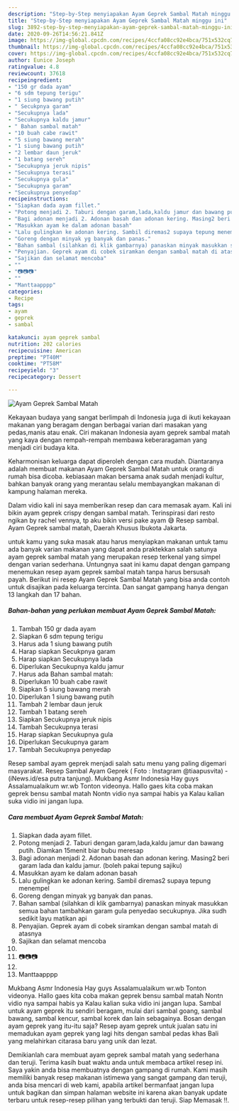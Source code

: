 ```yaml
---
description: "Step-by-Step menyiapakan Ayam Geprek Sambal Matah minggu ini"
title: "Step-by-Step menyiapakan Ayam Geprek Sambal Matah minggu ini"
slug: 3892-step-by-step-menyiapakan-ayam-geprek-sambal-matah-minggu-ini
date: 2020-09-26T14:56:21.841Z
image: https://img-global.cpcdn.com/recipes/4ccfa08cc92e4bca/751x532cq70/ayam-geprek-sambal-matah-foto-resep-utama.jpg
thumbnail: https://img-global.cpcdn.com/recipes/4ccfa08cc92e4bca/751x532cq70/ayam-geprek-sambal-matah-foto-resep-utama.jpg
cover: https://img-global.cpcdn.com/recipes/4ccfa08cc92e4bca/751x532cq70/ayam-geprek-sambal-matah-foto-resep-utama.jpg
author: Eunice Joseph
ratingvalue: 4.8
reviewcount: 37618
recipeingredient:
- "150 gr dada ayam"
- "6 sdm tepung terigu"
- "1 siung bawang putih"
- " Secukpnya garam"
- "Secukupnya lada"
- "Secukupnya kaldu jamur"
- " Bahan sambal matah"
- "10 buah cabe rawit"
- "5 siung bawang merah"
- "1 siung bawang putih"
- "2 lembar daun jeruk"
- "1 batang sereh"
- "Secukupnya jeruk nipis"
- "Secukupnya terasi"
- "Secukupnya gula"
- "Secukupnya garam"
- "Secukupnya penyedap"
recipeinstructions:
- "Siapkan dada ayam fillet."
- "Potong menjadi 2. Taburi dengan garam,lada,kaldu jamur dan bawang putih. Diamkan 15menit biar bubu meresap"
- "Bagi adonan menjadi 2. Adonan basah dan adonan kering. Masing2 beri garam lada dan kaldu jamur. (boleh pakai tepung sajiku)"
- "Masukkan ayam ke dalam adonan basah"
- "Lalu gulingkan ke adonan kering. Sambil diremas2 supaya tepung menempel"
- "Goreng dengan minyak yg banyak dan panas."
- "Bahan sambal (silahkan di klik gambarnya) panaskan minyak masukkan semua bahan tambahkan garam gula penyedao secukupnya. Jika sudh sedikit layu matikan api"
- "Penyajian. Geprek ayam di cobek siramkan dengan sambal matah di atasnya"
- "Sajikan dan selamat mencoba"
- ""
- "📷📷📷"
- ""
- "Manttaapppp"
categories:
- Recipe
tags:
- ayam
- geprek
- sambal

katakunci: ayam geprek sambal 
nutrition: 202 calories
recipecuisine: American
preptime: "PT40M"
cooktime: "PT58M"
recipeyield: "3"
recipecategory: Dessert

---
```



![Ayam Geprek Sambal Matah](https://img-global.cpcdn.com/recipes/4ccfa08cc92e4bca/751x532cq70/ayam-geprek-sambal-matah-foto-resep-utama.jpg)

Kekayaan budaya yang sangat berlimpah di Indonesia juga di ikuti kekayaan makanan yang beragam dengan berbagai varian dari masakan yang pedas,manis atau enak. Ciri makanan Indonesia ayam geprek sambal matah yang kaya dengan rempah-rempah membawa keberaragaman yang menjadi ciri budaya kita.


Keharmonisan keluarga dapat diperoleh dengan cara mudah. Diantaranya adalah membuat makanan Ayam Geprek Sambal Matah untuk orang di rumah bisa dicoba. kebiasaan makan bersama anak sudah menjadi kultur, bahkan banyak orang yang merantau selalu membayangkan makanan di kampung halaman mereka.

Dalam vidio kali ini saya memberikan resep dan cara memasak ayam. Kali ini bikin ayam geprek crispy dengan sambal matah. Terinspirasi dari resto ngikan by rachel vennya, tp aku bikin versi pake ayam 😅 Resep sambal. Ayam Geprek sambal matah, Daerah Khusus Ibukota Jakarta.

untuk kamu yang suka masak atau harus menyiapkan makanan untuk tamu ada banyak varian makanan yang dapat anda praktekkan salah satunya ayam geprek sambal matah yang merupakan resep terkenal yang simpel dengan varian sederhana. Untungnya saat ini kamu dapat dengan gampang menemukan resep ayam geprek sambal matah tanpa harus bersusah payah.
Berikut ini resep Ayam Geprek Sambal Matah yang bisa anda contoh untuk disajikan pada keluarga tercinta. Dan sangat gampang hanya dengan 13 langkah dan 17 bahan.


<!--inarticleads1-->

##### Bahan-bahan yang perlukan membuat Ayam Geprek Sambal Matah:

1. Tambah 150 gr dada ayam
1. Siapkan 6 sdm tepung terigu
1. Harus ada 1 siung bawang putih
1. Harap siapkan  Secukpnya garam
1. Harap siapkan Secukupnya lada
1. Diperlukan Secukupnya kaldu jamur
1. Harus ada  Bahan sambal matah:
1. Diperlukan 10 buah cabe rawit
1. Siapkan 5 siung bawang merah
1. Diperlukan 1 siung bawang putih
1. Tambah 2 lembar daun jeruk
1. Tambah 1 batang sereh
1. Siapkan Secukupnya jeruk nipis
1. Tambah Secukupnya terasi
1. Harap siapkan Secukupnya gula
1. Diperlukan Secukupnya garam
1. Tambah Secukupnya penyedap


Resep sambal ayam geprek menjadi salah satu menu yang paling digemari masyarakat. Resep Sambal Ayam Geprek ( Foto : Instagram @tiaapusvita) - (iNews.id/esa putra tanjung). Mukbang Asmr Indonesia Hay guys Assalamualaikum wr.wb Tonton videonya. Hallo gaes kita coba makan geprek bensu sambal matah Nontn vidio nya sampai habis ya Kalau kalian suka vidio ini jangan lupa. 

<!--inarticleads2-->

##### Cara membuat  Ayam Geprek Sambal Matah:

1. Siapkan dada ayam fillet.
1. Potong menjadi 2. Taburi dengan garam,lada,kaldu jamur dan bawang putih. Diamkan 15menit biar bubu meresap
1. Bagi adonan menjadi 2. Adonan basah dan adonan kering. Masing2 beri garam lada dan kaldu jamur. (boleh pakai tepung sajiku)
1. Masukkan ayam ke dalam adonan basah
1. Lalu gulingkan ke adonan kering. Sambil diremas2 supaya tepung menempel
1. Goreng dengan minyak yg banyak dan panas.
1. Bahan sambal (silahkan di klik gambarnya) panaskan minyak masukkan semua bahan tambahkan garam gula penyedao secukupnya. Jika sudh sedikit layu matikan api
1. Penyajian. Geprek ayam di cobek siramkan dengan sambal matah di atasnya
1. Sajikan dan selamat mencoba
1. 
1. 📷📷📷
1. 
1. Manttaapppp


Mukbang Asmr Indonesia Hay guys Assalamualaikum wr.wb Tonton videonya. Hallo gaes kita coba makan geprek bensu sambal matah Nontn vidio nya sampai habis ya Kalau kalian suka vidio ini jangan lupa. Sambal untuk ayam geprek itu sendiri beragam, mulai dari sambal goang, sambal bawang, sambal kencur, sambal korek dan lain sebagainya. Bosan dengan ayam geprek yang itu-itu saja? Resep ayam geprek untuk jualan satu ini memadukan ayam geprek yang lagi hits dengan sambal pedas khas Bali yang melahirkan citarasa baru yang unik dan lezat. 

Demikianlah cara membuat ayam geprek sambal matah yang sederhana dan teruji. Terima kasih buat waktu anda untuk membaca artikel resep ini. Saya yakin anda bisa membuatnya dengan gampang di rumah. Kami masih memiliki banyak resep makanan istimewa yang sangat gampang dan teruji, anda bisa mencari di web kami, apabila artikel bermanfaat jangan lupa untuk bagikan dan simpan halaman website ini karena akan banyak update terbaru untuk resep-resep pilihan yang terbukti dan teruji. Siap Memasak !!. 
